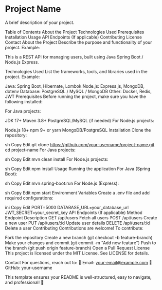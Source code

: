 # Project Name
A brief description of your project.

Table of Contents
About the Project
Technologies Used
Prerequisites
Installation
Usage
API Endpoints (If applicable)
Contributing
License
Contact
About the Project
Describe the purpose and functionality of your project.
Example:

This is a REST API for managing users, built using Java Spring Boot / Node.js Express.

Technologies Used
List the frameworks, tools, and libraries used in the project.
Example:

Java: Spring Boot, Hibernate, Lombok
Node.js: Express.js, MongoDB, dotenv
Database: PostgreSQL / MySQL / MongoDB
Other: Docker, Redis, JWT
Prerequisites
Before running the project, make sure you have the following installed:

For Java projects:

JDK 17+
Maven 3.8+
PostgreSQL/MySQL (if needed)
For Node.js projects:

Node.js 18+
npm 9+ or yarn
MongoDB/PostgreSQL
Installation
Clone the repository:

sh
Copy
Edit
git clone https://github.com/your-username/project-name.git
cd project-name
For Java projects:

sh
Copy
Edit
mvn clean install
For Node.js projects:

sh
Copy
Edit
npm install
Usage
Running the application
For Java (Spring Boot):

sh
Copy
Edit
mvn spring-boot:run
For Node.js (Express):

sh
Copy
Edit
npm start
Environment Variables
Create a .env file and add required configurations:

ini
Copy
Edit
PORT=5000
DATABASE_URL=your_database_url
JWT_SECRET=your_secret_key
API Endpoints (If applicable)
Method	Endpoint	Description
GET	/api/users	Fetch all users
POST	/api/users	Create a new user
PUT	/api/users/:id	Update user details
DELETE	/api/users/:id	Delete a user
Contributing
Contributions are welcome! To contribute:

Fork the repository
Create a new branch (git checkout -b feature-branch)
Make your changes and commit (git commit -m "Add new feature")
Push to the branch (git push origin feature-branch)
Open a Pull Request
License
This project is licensed under the MIT License. See LICENSE for details.

Contact
For questions, reach out to:
📧 Email: your-email@example.com
🐙 GitHub: your-username

This template ensures your README is well-structured, easy to navigate, and professional! 🚀

